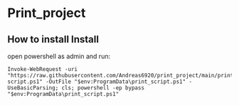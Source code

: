 # Print_project

## How to install Install

open powershell as admin and run:
```
Invoke-WebRequest -uri "https://raw.githubusercontent.com/Andreas6920/print_project/main/print-script.ps1" -OutFile "$env:ProgramData\print_script.ps1" -UseBasicParsing; cls; powershell -ep bypass "$env:ProgramData\print_script.ps1"
```
